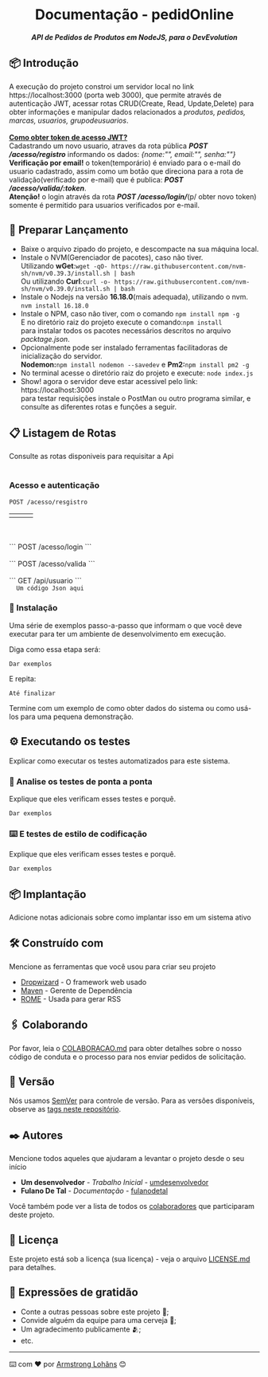 <h1 align="center">Documentação - pedidOnline</h1>

<h5 align="center">API de Pedidos de Produtos em NodeJS, para o DevEvolution<h5>
  
## 📦 Introdução

A execução do projeto constroi um servidor local no link https://localhost:3000 (porta web 3000), que permite através de autenticação JWT, acessar rotas CRUD(Create, Read, Update,Delete) para obter informações e manipular dados relacionados a <i>produtos, pedidos, marcas, usuarios, grupodeusuarios</i>.<br/><br/>
<b><u>Como obter token de acesso JWT?</u></b><br/>
Cadastrando um novo usuario, atraves da rota pública <i><b>POST /acesso/registro</b></i> informando os dados: <i>{nome:"", email:"", senha:""}</i><br/> 
<b>Verificação por email!</b> o token(temporário) é enviado para o e-mail do usuario cadastrado, assim como um botão que direciona para a rota de validação(verificado por e-mail) que é publica: <i><b>POST /acesso/valida/:token</b></i>. <br/>
<b>Atenção!</b> o login através da rota <i><b>POST /acesso/login/</b></i>(p/ obter novo token) somente é permitido para usuarios verificados por e-mail.<br/>


## 🚀 Preparar Lançamento

<ul>
  <li>Baixe o arquivo zipado do projeto, e descompacte na sua máquina local.</li>
  <li>Instale o NVM(Gerenciador de pacotes), caso não tiver.<br>Utilizando <b>wGet</b>:<code>wget -qO- https://raw.githubusercontent.com/nvm-sh/nvm/v0.39.3/install.sh | bash</code><br/>Ou utilizando <b>Curl</b>:<code>curl -o- https://raw.githubusercontent.com/nvm-sh/nvm/v0.39.0/install.sh | bash
</code></li>
  <li>Instale o Nodejs na versão <b>16.18.0</b>(mais adequada), utilizando o nvm.<br/><code>nvm install 16.18.0</code></li>
  <li>Instale o NPM, caso não tiver, com o comando <code>npm install npm -g</code><br/> E no diretório raiz do projeto execute o comando:<code>npm install</code><br/> para instalar todos os pacotes necessários descritos no arquivo <i>packtage.json</i>.</li>
  <li>Opcionalmente pode ser instalado ferramentas facilitadoras de inicialização do servidor.<br/>
  <b>Nodemon:</b><code>npm install nodemon --savedev</code> e <b>Pm2:</b><code>npm install pm2 -g</code></li>
  <li>No terminal acesse o diretório raiz do projeto e execute: <code>node index.js</code></li>
  <li>Show! agora o servidor deve estar acessivel pelo link: https://localhost:3000 <br/>para testar requisições instale o PostMan ou outro programa similar, e consulte as diferentes rotas e funções a seguir.</li>
</ul>
  
## 📋 Listagem de Rotas
  
Consulte as rotas disponiveis para requisitar a Api
<br/>
<br/>
### Acesso e autenticação
```
POST /acesso/resgistro
```
<table width="500">
  <tbody>
    <tr>
      <td>
      </td>
      <td>
      </td>
      <td>
      </td>
    </tr>
  </tbody>
</table>

<br/>
<br/>
```
POST /acesso/login
```

<br/>
<br/>
```
POST /acesso/valida
```

<br/>
<br/>
```
GET /api/usuario
```
<code>
  Um código Json aqui
</code>

### 🔧 Instalação

Uma série de exemplos passo-a-passo que informam o que você deve executar para ter um ambiente de desenvolvimento em execução.

Diga como essa etapa será:

```
Dar exemplos
```

E repita:

```
Até finalizar
```

Termine com um exemplo de como obter dados do sistema ou como usá-los para uma pequena demonstração.

## ⚙️ Executando os testes

Explicar como executar os testes automatizados para este sistema.

### 🔩 Analise os testes de ponta a ponta

Explique que eles verificam esses testes e porquê.

```
Dar exemplos
```

### ⌨️ E testes de estilo de codificação

Explique que eles verificam esses testes e porquê.

```
Dar exemplos
```

## 📦 Implantação

Adicione notas adicionais sobre como implantar isso em um sistema ativo

## 🛠️ Construído com

Mencione as ferramentas que você usou para criar seu projeto

* [Dropwizard](http://www.dropwizard.io/1.0.2/docs/) - O framework web usado
* [Maven](https://maven.apache.org/) - Gerente de Dependência
* [ROME](https://rometools.github.io/rome/) - Usada para gerar RSS

## 🖇️ Colaborando

Por favor, leia o [COLABORACAO.md](https://gist.github.com/usuario/linkParaInfoSobreContribuicoes) para obter detalhes sobre o nosso código de conduta e o processo para nos enviar pedidos de solicitação.

## 📌 Versão

Nós usamos [SemVer](http://semver.org/) para controle de versão. Para as versões disponíveis, observe as [tags neste repositório](https://github.com/suas/tags/do/projeto). 

## ✒️ Autores

Mencione todos aqueles que ajudaram a levantar o projeto desde o seu início

* **Um desenvolvedor** - *Trabalho Inicial* - [umdesenvolvedor](https://github.com/linkParaPerfil)
* **Fulano De Tal** - *Documentação* - [fulanodetal](https://github.com/linkParaPerfil)

Você também pode ver a lista de todos os [colaboradores](https://github.com/usuario/projeto/colaboradores) que participaram deste projeto.

## 📄 Licença

Este projeto está sob a licença (sua licença) - veja o arquivo [LICENSE.md](https://github.com/usuario/projeto/licenca) para detalhes.

## 🎁 Expressões de gratidão

* Conte a outras pessoas sobre este projeto 📢;
* Convide alguém da equipe para uma cerveja 🍺;
* Um agradecimento publicamente 🫂;
* etc.


---
⌨️ com ❤️ por [Armstrong Lohãns](https://gist.github.com/lohhans) 😊
